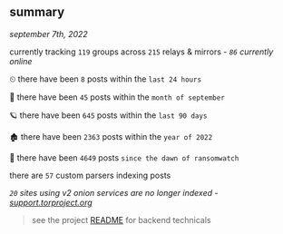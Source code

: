 
## summary
_september 7th, 2022_

currently tracking `119` groups across `215` relays & mirrors - _`86` currently online_

⏲ there have been `8` posts within the `last 24 hours`

🦈 there have been `45` posts within the `month of september`

🪐 there have been `645` posts within the `last 90 days`

🏚 there have been `2363` posts within the `year of 2022`

🦕 there have been `4649` posts `since the dawn of ransomwatch`

there are `57` custom parsers indexing posts

_`20` sites using v2 onion services are no longer indexed - [support.torproject.org](https://support.torproject.org/onionservices/v2-deprecation/)_

> see the project [README](https://github.com/joshhighet/ransomwatch#ransomwatch--) for backend technicals
